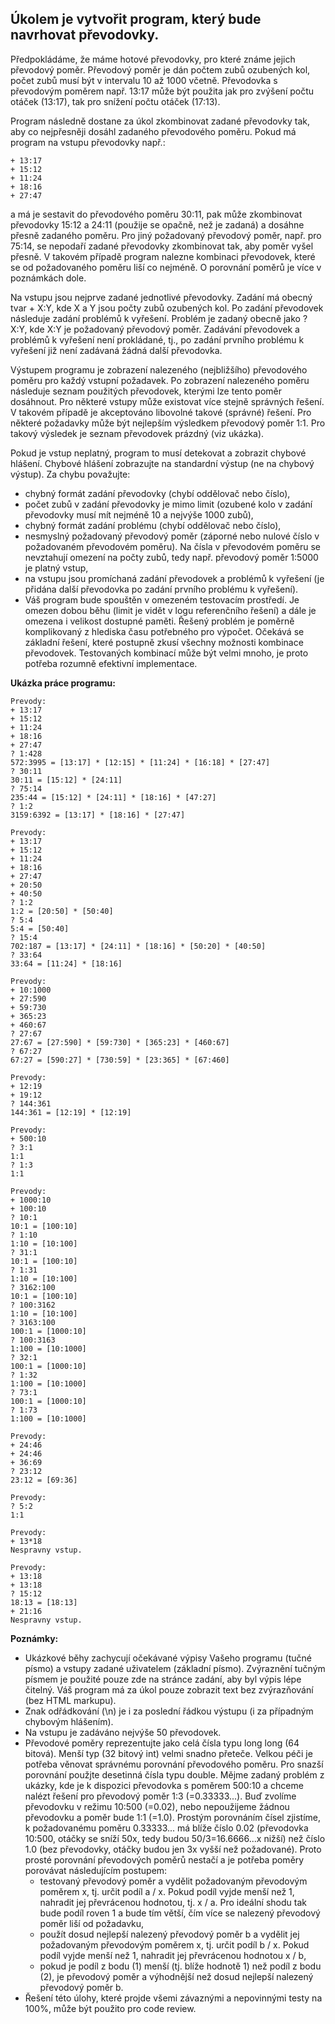 ## Úkolem je vytvořit program, který bude navrhovat převodovky.

Předpokládáme, že máme hotové převodovky, pro které známe jejich převodový poměr. Převodový poměr je dán počtem zubů ozubených kol, počet zubů musí být v intervalu 10 až 1000 včetně. Převodovka s převodovým poměrem např. 13:17 může být použita jak pro zvýšení počtu otáček (13:17), tak pro snížení počtu otáček (17:13).

Program následně dostane za úkol zkombinovat zadané převodovky tak, aby co nejpřesněji dosáhl zadaného převodového poměru. Pokud má program na vstupu převodovky např.:

```
+ 13:17
+ 15:12
+ 11:24
+ 18:16
+ 27:47
```

a má je sestavit do převodového poměru 30:11, pak může zkombinovat převodovky 15:12 a 24:11 (použije se opačně, než je zadaná) a dosáhne přesně zadaného poměru. Pro jiný požadovaný převodový poměr, např. pro 75:14, se nepodaří zadané převodovky zkombinovat tak, aby poměr vyšel přesně. V takovém případě program nalezne kombinaci převodovek, které se od požadovaného poměru liší co nejméně. O porovnání poměrů je více v poznámkách dole.

Na vstupu jsou nejprve zadané jednotlivé převodovky. Zadání má obecný tvar + X:Y, kde X a Y jsou počty zubů ozubených kol. Po zadání převodovek následuje zadání problémů k vyřešení. Problém je zadaný obecně jako ? X:Y, kde X:Y je požadovaný převodový poměr. Zadávání převodovek a problémů k vyřešení není prokládané, tj., po zadání prvního problému k vyřešení již není zadávaná žádná další převodovka.

Výstupem programu je zobrazení nalezeného (nejbližšího) převodového poměru pro každý vstupní požadavek. Po zobrazení nalezeného poměru následuje seznam použitých převodovek, kterými lze tento poměr dosáhnout. Pro některé vstupy může existovat více stejně správných řešení. V takovém případě je akceptováno libovolné takové (správné) řešení. Pro některé požadavky může být nejlepším výsledkem převodový poměr 1:1. Pro takový výsledek je seznam převodovek prázdný (viz ukázka).

Pokud je vstup neplatný, program to musí detekovat a zobrazit chybové hlášení. Chybové hlášení zobrazujte na standardní výstup (ne na chybový výstup). Za chybu považujte:

- chybný formát zadání převodovky (chybí oddělovač nebo číslo),
- počet zubů v zadání převodovky je mimo limit (ozubené kolo v zadání převodovky musí mít nejméně 10 a nejvýše 1000 zubů),
- chybný formát zadání problému (chybí oddělovač nebo číslo),
- nesmyslný požadovaný převodový poměr (záporné nebo nulové číslo v požadovaném převodovém poměru). Na čísla v převodovém poměru se nevztahují omezení na počty zubů, tedy např. převodový poměr 1:5000 je platný vstup,
- na vstupu jsou promíchaná zadání převodovek a problémů k vyřešení (je přidána další převodovka po zadání prvního problému k vyřešení).
- Váš program bude spouštěn v omezeném testovacím prostředí. Je omezen dobou běhu (limit je vidět v logu referenčního řešení) a dále je omezena i velikost dostupné paměti. Řešený problém je poměrně komplikovaný z hlediska času potřebného pro výpočet. Očekává se základní řešení, které postupně zkusí všechny možnosti kombinace převodovek. Testovaných kombinací může být velmi mnoho, je proto potřeba rozumně efektivní implementace.

**Ukázka práce programu:**
```
Prevody:
+ 13:17
+ 15:12
+ 11:24
+ 18:16
+ 27:47
? 1:428
572:3995 = [13:17] * [12:15] * [11:24] * [16:18] * [27:47]
? 30:11
30:11 = [15:12] * [24:11]
? 75:14
235:44 = [15:12] * [24:11] * [18:16] * [47:27]
? 1:2
3159:6392 = [13:17] * [18:16] * [27:47]

Prevody:
+ 13:17
+ 15:12
+ 11:24
+ 18:16
+ 27:47
+ 20:50
+ 40:50
? 1:2
1:2 = [20:50] * [50:40]
? 5:4
5:4 = [50:40]
? 15:4
702:187 = [13:17] * [24:11] * [18:16] * [50:20] * [40:50]
? 33:64
33:64 = [11:24] * [18:16]

Prevody:
+ 10:1000
+ 27:590
+ 59:730
+ 365:23
+ 460:67
? 27:67
27:67 = [27:590] * [59:730] * [365:23] * [460:67]
? 67:27
67:27 = [590:27] * [730:59] * [23:365] * [67:460]

Prevody:
+ 12:19
+ 19:12
? 144:361
144:361 = [12:19] * [12:19]

Prevody:
+ 500:10
? 3:1
1:1
? 1:3
1:1

Prevody:
+ 1000:10
+ 100:10
? 10:1
10:1 = [100:10]
? 1:10
1:10 = [10:100]
? 31:1
10:1 = [100:10]
? 1:31
1:10 = [10:100]
? 3162:100
10:1 = [100:10]
? 100:3162
1:10 = [10:100]
? 3163:100
100:1 = [1000:10]
? 100:3163
1:100 = [10:1000]
? 32:1
100:1 = [1000:10]
? 1:32
1:100 = [10:1000]
? 73:1
100:1 = [1000:10]
? 1:73
1:100 = [10:1000]

Prevody:
+ 24:46
+ 24:46
+ 36:69
? 23:12
23:12 = [69:36]

Prevody:
? 5:2
1:1

Prevody:
+ 13*18
Nespravny vstup.

Prevody:
+ 13:18
+ 13:18
? 15:12
18:13 = [18:13]
+ 21:16
Nespravny vstup.
```

**Poznámky:**
- Ukázkové běhy zachycují očekávané výpisy Vašeho programu (tučné písmo) a vstupy zadané uživatelem (základní písmo). Zvýraznění tučným písmem je použité pouze zde na stránce zadání, aby byl výpis lépe čitelný. Váš program má za úkol pouze zobrazit text bez zvýrazňování (bez HTML markupu).
- Znak odřádkování (\n) je i za poslední řádkou výstupu (i za případným chybovým hlášením).
- Na vstupu je zadáváno nejvýše 50 převodovek.
- Převodové poměry reprezentujte jako celá čísla typu long long (64 bitová). Menší typ (32 bitový int) velmi snadno přeteče. Velkou péči je potřeba věnovat správnému porovnání převodového poměru. Pro snazší porovnání použjte desetinná čísla typu double. Mějme zadaný problém z ukázky, kde je k dispozici převodovka s poměrem 500:10 a chceme nalézt řešení pro převodový poměr 1:3 (=0.33333...). Buď zvolíme převodovku v režimu 10:500 (=0.02), nebo nepoužijeme žádnou převodovku a poměr bude 1:1 (=1.0). Prostým porovnáním čísel zjistíme, k požadovanému poměru 0.33333... má blíže číslo 0.02 (převodovka 10:500, otáčky se sníží 50x, tedy budou 50/3=16.6666...x nižší) než číslo 1.0 (bez převodovky, otáčky budou jen 3x vyšší než požadované). Proto prosté porovnání převodových poměrů nestačí a je potřeba poměry porovávat následujícím postupem:
  - testovaný převodový poměr a vydělit požadovaným převodovým poměrem x, tj. určit podíl a / x. Pokud podíl vyjde menší než 1, nahradit jej převrácenou hodnotou, tj. x / a. Pro ideální shodu tak bude podíl roven 1 a bude tím větší, čím více se nalezený převodový poměr liší od požadavku,
  - použít dosud nejlepší nalezený převodový poměr b a vydělit jej požadovaným převodovým poměrem x, tj. určit podíl b / x. Pokud podíl vyjde menší než 1, nahradit jej převrácenou hodnotou x / b,
  - pokud je podíl z bodu (1) menší (tj. blíže hodnotě 1) než podíl z bodu (2), je převodový poměr a výhodnější než dosud nejlepší nalezený převodový poměr b.
- Řešení této úlohy, které projde všemi závaznými a nepovinnými testy na 100%, může být použito pro code review.
